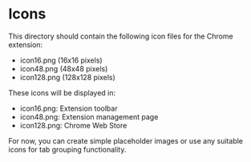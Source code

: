 # Icons

This directory should contain the following icon files for the Chrome extension:

- icon16.png (16x16 pixels)
- icon48.png (48x48 pixels)  
- icon128.png (128x128 pixels)

These icons will be displayed in:
- icon16.png: Extension toolbar
- icon48.png: Extension management page
- icon128.png: Chrome Web Store

For now, you can create simple placeholder images or use any suitable icons for tab grouping functionality.